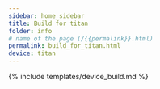 ```yaml
---
sidebar: home_sidebar
title: Build for titan
folder: info
# name of the page (/{{permalink}}.html)
permalink: build_for_titan.html
device: titan
---
```

{% include templates/device_build.md %}
